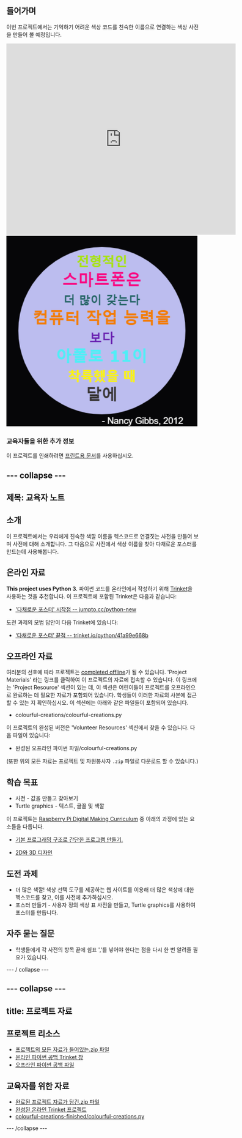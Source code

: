 ## 들어가며

이번 프로젝트에서는 기억하기 어려운 색상 코드를 친숙한 이름으로 연결하는 색상 사전을 만들어 볼 예정입니다.

<div class="trinket">
  <iframe src="https://trinket.io/embed/python/97822f48b7?outputOnly=true&start=result" width="600" height="500" frameborder="0" marginwidth="0" marginheight="0" allowfullscreen>
  </iframe>
  <img src="images/colourful-finished.png">
</div>

### 교육자들을 위한 추가 정보

이 프로젝트를 인쇄하려면 [프린트용 문서](https://projects.raspberrypi.org/en/projects/colourful-creations/print)를 사용하십시오.

## \--- collapse \---

## 제목: 교육자 노트

## 소개

이 프로젝트에서는 우리에게 친숙한 색깔 이름을 헥스코드로 연결짓는 사전을 만들어 보며 사전에 대해 소개합니다. 그 다음으로 사전에서 색상 이름을 찾아 다채로운 포스터를 만드는데 사용해봅니다.

## 온라인 자료

**This project uses Python 3.** 파이썬 코드를 온라인에서 작성하기 위해 [Trinket](https://trinket.io/)을 사용하는 것을 추천합니다. 이 프로젝트에 포함된 Trinket은 다음과 같습니다:

* ['다채로운 포스터' 시작점 -- jumpto.cc/python-new](http://jumpto.cc/python-new)

도전 과제의 모범 답안이 다음 Trinket에 있습니다:

* [‘다채로운 포스터’ 끝점 -- trinket.io/python/41a99e668b](https://trinket.io/python/97822f48b7)

## 오프라인 자료

여러분의 선호에 따라 프로젝트는 [completed offline](https://www.codeclubprojects.org/en-GB/resources/python-working-offline/)가 될 수 있습니다. 'Project Materials' 라는 링크를 클릭하여 이 프로젝트의 자료에 접속할 수 있습니다. 이 링크에는 'Project Resource' 섹션이 있는 데, 이 섹션은 어린이들이 프로젝트를 오프라인으로 완료하는 데 필요한 자료가 포함되어 있습니다. 학생들이 이러한 자료의 사본에 접근할 수 있는 지 확인하십시오. 이 섹션에는 아래와 같은 파일들이 포함되어 있습니다.

* colourful-creations/colourful-creations.py

이 프로젝트의 완성된 버전은 'Volunteer Resources' 섹션에서 찾을 수 있습니다. 다음 파일이 있습니다:

* 완성된 오프라인 파이썬 파일/colourful-creations.py

(또한 위의 모든 자료는 프로젝트 및 자원봉사자 `.zip` 파일로 다운로드 할 수 있습니다.)

## 학습 목표

* 사전 - 값을 만들고 찾아보기
* Turtle graphics - 텍스트, 글꼴 및 색깔

이 프로젝트는 [Raspberry Pi Digital Making Curriculum](http://rpf.io/curriculum) 중 아래의 과정에 있는 요소들을 다룹니다.

* [기본 프로그래밍 구조로 간단한 프로그램 만들기.](https://www.raspberrypi.org/curriculum/programming/creator)

* [2D와 3D 디자인](https://www.raspberrypi.org/curriculum/design/creator)

## 도전 과제

* 더 많은 색깔! 색상 선택 도구를 제공하는 웹 사이트를 이용해 더 많은 색상에 대한 헥스코드를 찾고, 이를 사전에 추가하십시오. 
* 포스터 만들기 - 사용자 정의 색상 표 사전을 만들고, Turtle graphics를 사용하여 포스터를 만듭니다. 

## 자주 묻는 질문

* 학생들에게 각 사전의 항목 끝에 쉼표 ','를 넣어야 한다는 점을 다시 한 번 알려줄 필요가 있습니다. 

\--- / collapse \---

## \--- collapse \---

## title: 프로젝트 자료

## 프로젝트 리소스

* [프로젝트의 모든 자료가 들어있는.zip 파일](resources/colourful-creations-project-resources.zip)
* [온라인 파이썬 공백 Trinket 창](http://jumpto.cc/python-new)
* [오프라인 파이썬 공백 파일](resources/new-new.py)

## 교육자를 위한 자료

* [완료된 프로젝트 자료가 담긴.zip 파일](resources/colourful-creations-volunteer-resources.zip)
* [완성된 온라인 Trinket 프로젝트](https://trinket.io/python/97822f48b7)
* [colourful-creations-finished/colourful-creations.py](resources/colourful-creations-finished-colourful-creations.py)

\--- /collapse \---